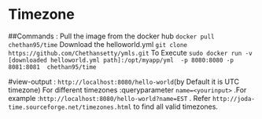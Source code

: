 # Timezone
##Commands :
  Pull the image from the docker hub `docker pull chethan95/time`
  Download the helloworld.yml  `git clone https://github.com/Chethansetty/ymls.git`
  To Execute `sudo docker run -v  [downloaded helloworld.yml path]:/opt/myapp/yml  -p 8080:8080 -p 8081:8081  chethan95/time`

#view-output :
    `http://localhost:8080/hello-world`(by Default it is UTC timezone)
    For different timezones :queryparameter `name=<yourinput>` .For example :`http://localhost:8080/hello-world?name=EST` .
    Refer `http://joda-time.sourceforge.net/timezones.html` to find all valid timezones.



     
     
     
  
  
